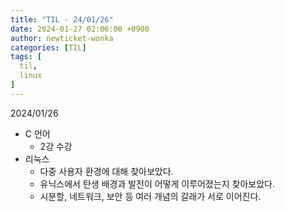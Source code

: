 ```yaml
---
title: "TIL - 24/01/26"
date: 2024-01-27 02:06:00 +0900
author: newticket-wonka
categories: [TIL]
tags: [
  til,
  linux
]
---
```


2024/01/26

* C 언어
  * 2강 수강
* 리눅스
  * 다중 사용자 환경에 대해 찾아보았다.
  * 유닉스에서 탄생 배경과 발전이 어떻게 이루어졌는지 찾아보았다.
  * 시분할, 네트워크, 보안 등 여러 개념의 갈래가 서로 이어진다.
